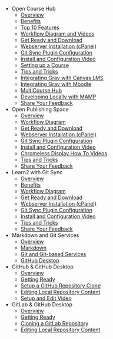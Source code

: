 - Open Course Hub
  - [Overview](02.opencoursehub/overview.md)
  - [Benefits](02.opencoursehub/benefits.md)
  - [Top 10 Features](02.opencoursehub/top-10-features.md)
  - [Workflow Diagram and Videos](02.opencoursehub/work-flow.md)
  - [Get Ready and Download](02.opencoursehub/getting-ready.md)
  - [Webserver Installation (cPanel)](02.opencoursehub/webserver-install.md)
  - [Git Sync Plugin Configuration](02.opencoursehub/git-sync-plugin-config.md)
  - [Install and Configuration Video](02.opencoursehub/install-configure-video.md)
  - [Setting up a Course](02.opencoursehub/setting-up-a-course.md)
  - [Tips and Tricks](02.opencoursehub/tips-and-tricks.md)
  - [Integrating Grav with Canvas LMS](02.opencoursehub/integrating-grav-with-canvas-lms.md)
  - [Integrating Grav with Moodle](02.opencoursehub/integrating-grav-with-moodle.md)
  - [MultiCourse Hub](02.opencoursehub/multicourse-hub.md)
  - [Developing Locally with MAMP](02.opencoursehub/developing-locally-using-MAMP.md)
  - [Share Your Feedback](02.opencoursehub/share-your-feedback.md)
- Open Publishing Space
  - [Overview](04.openpublishingspace/overview.md)
  - [Workflow Diagram](04.openpublishingspace/work-flow.md)
  - [Get Ready and Download](04.openpublishingspace/getting-ready.md)
  - [Webserver Installation (cPanel)](04.openpublishingspace/install-configure-video.md)
  - [Git Sync Plugin Configuration](04.openpublishingspace/git-sync-plugin-config.md)
  - [Install and Configuration Video](04.openpublishingspace/install-configure-video.md)
  - [Chromeless Display How To Videos](04.openpublishingspace/chromeless-display-configuration.md)
  - [Tips and Tricks](04.openpublishingspace/tips-and-tricks.md)
  - [Share Your Feedback](04.openpublishingspace/share-your-feedback.md)
- Learn2 with Git Sync
  - [Overview](05.learn2withgitsync/overview.md)
  - [Benefits](05.learn2withgitsync/benefits.md)
  - [Workflow Diagram](05.learn2withgitsync/work-flow.md)
  - [Get Ready and Download](05.learn2withgitsync/getting-ready.md)
  - [Webserver Installation (cPanel)](05.learn2withgitsync/install-configure-video.md)
  - [Git Sync Plugin Configuration](05.learn2withgitsync/git-sync-plugin-config.md)
  - [Install and Configuration Video](05.learn2withgitsync/install-configure-video.md)
  - [Tips and Tricks](05.learn2withgitsync/tips-and-tricks.md)
  - [Share Your Feedback](05.learn2withgitsync/share-your-feedback.md)
- Markdown and Git Services
  - [Overview](07.markdown-and-git-services/overview.md)
  - [Markdown](07.markdown-and-git-services/markdown.md)
  - [Git and Git-based Services](07.markdown-and-git-services/git.md)
  - [GitHub Desktop](07.markdown-and-git-services/github-desktop.md)
- GitHub & GitHub Desktop
  - [Overview](08.github-githubdesktop/overview.md)
  - [Getting Ready](08.github-githubdesktop/getting-ready.md)
  - [Setup a GitHub Repository Clone](08.github-githubdesktop/setup-a-github-repo.md)
  - [Editing Local Repository Content](08.github-githubdesktop/locally-editing-your-repo.md)
  - [Setup and Edit Video](08.github-githubdesktop/setup-edit-video.md)
- GitLab & GitHub Desktop
  - [Overview](09.gitlab-githubdesktop/overview.md)
  - [Getting Ready](09.gitlab-githubdesktop/getting-ready.md)
  - [Cloning a GitLab Repository](09.gitlab-githubdesktop/cloning-a-gitlab-repo.md)
  - [Editing Local Repository Content](09.gitlab-githubdesktop/locally-editing-your-repo.md)
